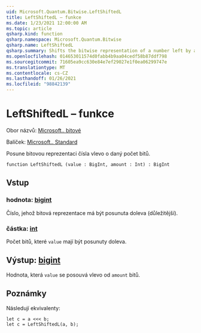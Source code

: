 ```yaml
---
uid: Microsoft.Quantum.Bitwise.LeftShiftedL
title: LeftShiftedL – funkce
ms.date: 1/23/2021 12:00:00 AM
ms.topic: article
qsharp.kind: function
qsharp.namespace: Microsoft.Quantum.Bitwise
qsharp.name: LeftShiftedL
qsharp.summary: Shifts the bitwise representation of a number left by a given number of bits.
ms.openlocfilehash: 014653011574d0fabb4b9aa04cedf58b87ddf798
ms.sourcegitcommit: 71605ea9cc630e84e7ef29027e1f0ea06299747e
ms.translationtype: MT
ms.contentlocale: cs-CZ
ms.lasthandoff: 01/26/2021
ms.locfileid: "98842139"
---
```

# <a name="leftshiftedl-function"></a>LeftShiftedL – funkce

Obor názvů: [Microsoft.. bitové](xref:Microsoft.Quantum.Bitwise)

Balíček: [Microsoft.. Standard](https://nuget.org/packages/Microsoft.Quantum.Standard)


Posune bitovou reprezentaci čísla vlevo o daný počet bitů.

```qsharp
function LeftShiftedL (value : BigInt, amount : Int) : BigInt
```


## <a name="input"></a>Vstup

### <a name="value--bigint"></a>hodnota: [bigint](xref:microsoft.quantum.lang-ref.bigint)

Číslo, jehož bitová reprezentace má být posunuta doleva (důležitější).


### <a name="amount--int"></a>částka: [int](xref:microsoft.quantum.lang-ref.int)

Počet bitů, které `value` mají být posunuty doleva.



## <a name="output--bigint"></a>Výstup: [bigint](xref:microsoft.quantum.lang-ref.bigint)

Hodnota, která `value` se posouvá vlevo od `amount` bitů.

## <a name="remarks"></a>Poznámky

Následují ekvivalenty:

```qsharp
let c = a <<< b;
let c = LeftShiftedL(a, b);
```